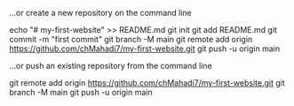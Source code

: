…or create a new repository on the command line

echo "# my-first-website" >> README.md
git init
git add README.md
git commit -m "first commit"
git branch -M main
git remote add origin https://github.com/chMahadi7/my-first-website.git
git push -u origin main





…or push an existing repository from the command line

git remote add origin https://github.com/chMahadi7/my-first-website.git
git branch -M main
git push -u origin main